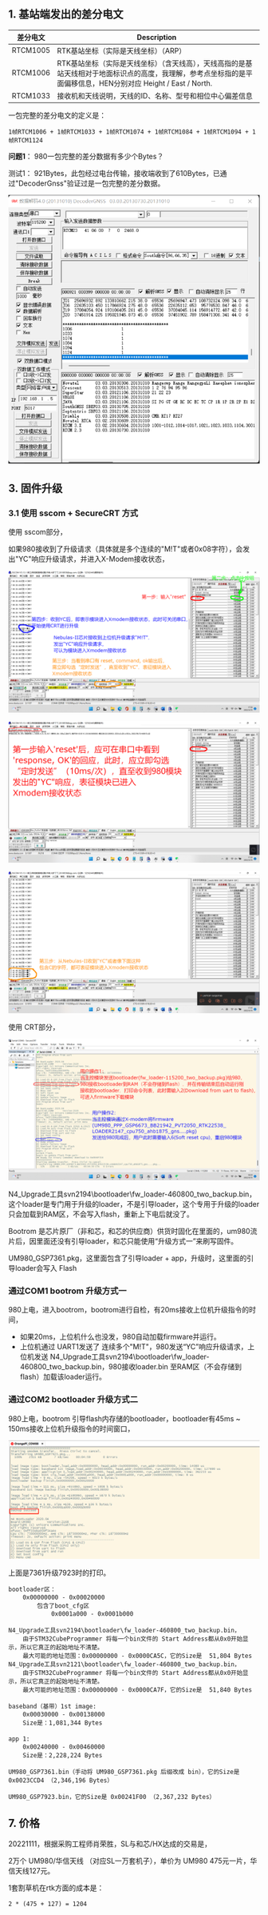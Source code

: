 
## 1. 基站端发出的差分电文

差分电文  |  Description
----|----
RTCM1005  |  RTK基站坐标（实际是天线坐标）（ARP）
RTCM1006  |  RTK基站坐标（实际是天线坐标）（含天线高），天线高指的是基站天线相对于地面标识点的高度，我理解，参考点坐标指的是平面偏移信息，HEN分别对应 Height / East / North.
RTCM1033  |  接收机和天线说明，天线的ID、名称、型号和相位中心偏差信息


一包完整的差分电文的定义是：

```
1帧RTCM1006 + 1帧RTCM1033 + 1帧RTCM1074 + 1帧RTCM1084 + 1帧RTCM1094 + 1帧RTCM1124
```

**问题1**： 980一包完整的差分数据有多少个Bytes？

测试1： 921Bytes，此包经过电台传输，接收端收到了610Bytes，已通过"DecoderGnss"验证过是一包完整的差分数据。

![One whole rtcm packet](images/UM980/One_whole_RTCM_packet_from_base.png "One whole rtcm packet")




## 3. 固件升级

### 3.1 使用 sscom + SecureCRT 方式

使用 sscom部分，

如果980接收到了升级请求（具体就是多个连续的"M!T"或者0x08字符），会发出"YC"响应升级请求，并进入X-Modem接收状态，

![sscom1](images/UM980/um980_firmware_upgrade_firstpart_sscom1.png "sscom1")

![sscom2](images/UM980/um980_firmware_upgrade_firstpart_sscom2.png "sscom2")

![sscom3](images/UM980/um980_firmware_upgrade_firstpart_sscom3.png "sscom3")

使用 CRT部分，

![crt](images/UM980/um980_firmware_upgrade_secondpart_crt.png "crt")

N4_Upgrade工具svn2194\bootloader\fw_loader-460800_two_backup.bin，这个loader是专门用于升级的loader，不是引导loader，这个专用于升级的loader只会加载到RAM区，不会写入flash，重新上下电后就没了。

Bootrom 是芯片原厂（非和芯，和芯的供应商）供货时固化在里面的，um980流片后，因里面还没有引导loader，和芯只能使用“升级方式一”来刷写固件。

UM980_GSP7361.pkg，这里面包含了引导loader + app，升级时，这里面的引导loader会写入 Flash

### 通过COM1 bootrom 升级方式一

980上电，进入bootrom，bootrom进行自检，有20ms接收上位机升级指令的时间，
- 如果20ms，上位机什么也没发，980自动加载firmware并运行。
- 上位机通过 UART1发送了 连续多个"M!T"，980发送“YC”响应升级请求，上位机发送 N4_Upgrade工具svn2194\bootloader\fw_loader-460800_two_backup.bin，980接收loader.bin 至RAM区（不会存储到flash）加载该loader运行。

### 通过COM2 bootloader 升级方式二

980上电，bootrom 引导flash内存储的bootloader，bootloader有45ms ~ 150ms接收上位机升级指令的时间窗口，

![backup part](images/UM980/Upgrade/upgrade_backup_part.png "backup part")

上面是7361升级7923时的打印。

```
bootloader区：
    0x00000000 - 0x00020000
        包含了boot_cfg区
            0x0001a000 - 0x0001b000

N4_Upgrade工具svn2194\bootloader\fw_loader-460800_two_backup.bin，
    由于STM32CubeProgrammer 将每一个bin文件的 Start Address都从0x0开始显示，所以它真正的起始地址不清楚。
    最大可能的地址范围：0x00000000 - 0x0000CA5C，它的Size是  51,804 Bytes
N4_Upgrade工具svn2121\bootloader\fw_loader-460800_two_backup.bin，
    由于STM32CubeProgrammer 将每一个bin文件的 Start Address都从0x0开始显示，所以它真正的起始地址不清楚。
    最大可能的地址范围：0x00000000 - 0x0000CA7F，它的Size是  51,840 Bytes

baseband（基带）1st image:
    0x00030000 - 0x00138000
    Size是：1,081,344 Bytes

app 1:
    0x00240000 - 0x00460000
    Size是：2,228,224 Bytes

UM980_GSP7361.bin（手动将 UM980_GSP7361.pkg 后缀改成 bin），它的Size是 0x0023CCD4 （2,346,196 Bytes）

UM980_GSP7923.bin，它的Size是 0x00241F00 （2,367,232 Bytes）
```



## 7. 价格

20221111，根据采购工程师肖荣胜，SL与和芯/HX达成的交易是，

2万个 UM980/华信天线 （对应SL一万套机子），单价为 UM980 475元一片，华信天线127元。

1套割草机在rtk方面的成本是：

    2 * (475 + 127) = 1204
